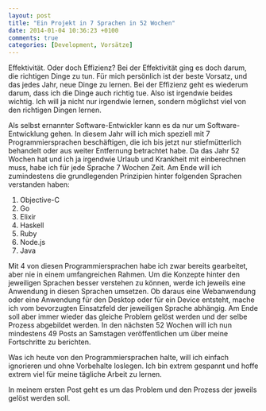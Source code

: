 ```yaml
---
layout: post
title: "Ein Projekt in 7 Sprachen in 52 Wochen"
date: 2014-01-04 10:36:23 +0100
comments: true
categories: [Development, Vorsätze]
---
```

Effektivität. Oder doch Effizienz? Bei der Effektivität ging es doch darum, die richtigen Dinge zu tun. Für mich persönlich ist der beste Vorsatz, und das jedes Jahr, neue Dinge zu lernen. Bei der Effizienz geht es wiederum darum, dass ich die Dinge auch richtig tue. Also ist irgendwie beides wichtig. Ich will ja nicht nur irgendwie lernen, sondern möglichst viel von den richtigen Dingen lernen. 

Als selbst ernannter Software-Entwickler kann es da nur um Software-Entwicklung gehen. In diesem Jahr will ich mich speziell mit 7 Programmiersprachen beschäftigen, die ich bis jetzt nur stiefmütterlich behandelt oder aus weiter Entfernung betrachtet habe. Da das Jahr 52 Wochen hat und ich ja irgendwie Urlaub und Krankheit mit einberechnen muss, habe ich für jede Sprache 7 Wochen Zeit. Am Ende will ich zumindestens die grundlegenden Prinzipien hinter folgenden Sprachen verstanden haben:

1. Objective-C
2. Go
3. Elixir
4. Haskell
5. Ruby
6. Node.js
7. Java

Mit 4 von diesen Programmiersprachen habe ich zwar bereits gearbeitet, aber nie in einem umfangreichen Rahmen. Um die Konzepte hinter den jeweiligen Sprachen besser verstehen zu können, werde ich jeweils eine Anwendung in diesen Sprachen umsetzen. Ob daraus eine Webanwendung oder eine Anwendung für den Desktop oder für ein Device entsteht, mache ich vom bevorzugten Einsatzfeld der jeweiligen Sprache abhängig. Am Ende soll aber immer wieder das gleiche Problem gelöst werden und der selbe Prozess abgebildet werden. In den nächsten 52 Wochen will ich nun mindestens 49 Posts an Samstagen veröffentlichen um über meine Fortschritte zu berichten.

Was ich heute von den Programmiersprachen halte, will ich einfach ignorieren und ohne Vorbehalte loslegen. Ich bin extrem gespannt und hoffe extrem viel für meine tägliche Arbeit zu lernen.

In meinem ersten Post geht es um das Problem und den Prozess der jeweils gelöst werden soll.
